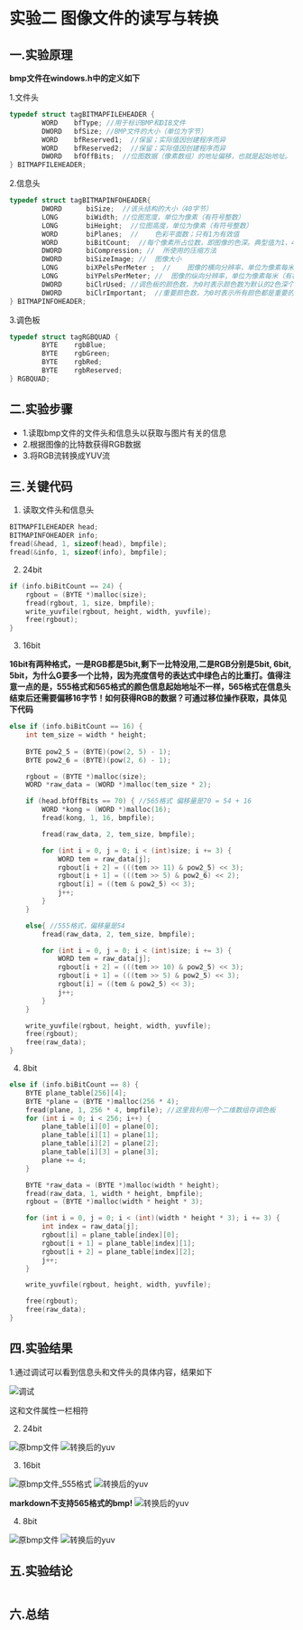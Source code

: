 # 实验二 图像文件的读写与转换
## 一.实验原理
**bmp文件在windows.h中的定义如下**

1.文件头
```cpp
typedef struct tagBITMAPFILEHEADER {
        WORD    bfType; //用于标识BMP和DIB文件
        DWORD   bfSize; //BMP文件的大小（单位为字节）
        WORD    bfReserved1;  //保留；实际值因创建程序而异
        WORD    bfReserved2;  //保留；实际值因创建程序而异
        DWORD   bfOffBits;  //位图数据（像素数组）的地址偏移，也就是起始地址。
} BITMAPFILEHEADER;
```
2.信息头
```cpp
typedef struct tagBITMAPINFOHEADER{
        DWORD      biSize;  //该头结构的大小（40字节）
        LONG       biWidth; //位图宽度，单位为像素（有符号整数）
        LONG       biHeight;  //位图高度，单位为像素（有符号整数）
        WORD       biPlanes;  //	色彩平面数；只有1为有效值
        WORD       biBitCount;  //每个像素所占位数，即图像的色深。典型值为1、4、8、16、24和32
        DWORD      biCompression; //  所使用的压缩方法
        DWORD      biSizeImage; //  图像大小
        LONG       biXPelsPerMeter ;  //	图像的横向分辨率，单位为像素每米（有符号整数）
        LONG       biYPelsPerMeter; //	图像的纵向分辨率，单位为像素每米（有符号整数
        DWORD      biClrUsed; //调色板的颜色数，为0时表示颜色数为默认的2色深个
        DWORD      biClrImportant;  //重要颜色数，为0时表示所有颜色都是重要的；通常不使用本项
} BITMAPINFOHEADER;
```
3.调色板
```cpp
typedef struct tagRGBQUAD {
        BYTE    rgbBlue; 
        BYTE    rgbGreen;
        BYTE    rgbRed;
        BYTE    rgbReserved;
} RGBQUAD;
```
## 二.实验步骤
+ 1.读取bmp文件的文件头和信息头以获取与图片有关的信息
+ 2.根据图像的比特数获得RGB数据
+ 3.将RGB流转换成YUV流
## 三.关键代码
1. 读取文件头和信息头

```cpp
BITMAPFILEHEADER head;
BITMAPINFOHEADER info;
fread(&head, 1, sizeof(head), bmpfile);
fread(&info, 1, sizeof(info), bmpfile);
```
2. 24bit

```cpp
if (info.biBitCount == 24) {
	rgbout = (BYTE *)malloc(size);
	fread(rgbout, 1, size, bmpfile);
	write_yuvfile(rgbout, height, width, yuvfile);
	free(rgbout);
}
```
3. 16bit

**16bit有两种格式，一是RGB都是5bit,剩下一比特没用,二是RGB分别是5bit, 6bit, 5bit，为什么G要多一个比特，因为亮度信号的表达式中绿色占的比重打。值得注意一点的是，555格式和565格式的颜色信息起始地址不一样，565格式在信息头结束后还需要偏移16字节！如何获得RGB的数据？可通过移位操作获取，具体见下代码**
```cpp
else if (info.biBitCount == 16) {
	int tem_size = width * height;
	
	BYTE pow2_5 = (BYTE)(pow(2, 5) - 1);
	BYTE pow2_6 = (BYTE)(pow(2, 6) - 1);

	rgbout = (BYTE *)malloc(size);
	WORD *raw_data = (WORD *)malloc(tem_size * 2);

	if (head.bfOffBits == 70) { //565格式 偏移量是70 = 54 + 16
		WORD *kong = (WORD *)malloc(16);
		fread(kong, 1, 16, bmpfile);

		fread(raw_data, 2, tem_size, bmpfile);

		for (int i = 0, j = 0; i < (int)size; i += 3) {
			WORD tem = raw_data[j];
			rgbout[i + 2] = (((tem >> 11) & pow2_5) << 3);
			rgbout[i + 1] = (((tem >> 5) & pow2_6) << 2);
			rgbout[i] = ((tem & pow2_5) << 3);
			j++;
		}
	}

	else{ //555格式，偏移量是54
		fread(raw_data, 2, tem_size, bmpfile);

		for (int i = 0, j = 0; i < (int)size; i += 3) {
			WORD tem = raw_data[j];
			rgbout[i + 2] = (((tem >> 10) & pow2_5) << 3);
			rgbout[i + 1] = (((tem >> 5) & pow2_5) << 3);
			rgbout[i] = ((tem & pow2_5) << 3);
			j++;
		}
	}

	write_yuvfile(rgbout, height, width, yuvfile);
	free(rgbout);
	free(raw_data);
}
```
4. 8bit
```cpp
else if (info.biBitCount == 8) {
	BYTE plane_table[256][4];
	BYTE *plane = (BYTE *)malloc(256 * 4);
	fread(plane, 1, 256 * 4, bmpfile); //这里我利用一个二维数组存调色板
	for (int i = 0; i < 256; i++) {
		plane_table[i][0] = plane[0];
		plane_table[i][1] = plane[1];
		plane_table[i][2] = plane[2];
		plane_table[i][3] = plane[3];
		plane += 4;
	}

	BYTE *raw_data = (BYTE *)malloc(width * height);
	fread(raw_data, 1, width * height, bmpfile);
	rgbout = (BYTE *)malloc(width * height * 3);

	for (int i = 0, j = 0; i < (int)(width * height * 3); i += 3) {
		int index = raw_data[j];
		rgbout[i] = plane_table[index][0];
		rgbout[i + 1] = plane_table[index][1];
		rgbout[i + 2] = plane_table[index][2];
		j++;
	}

	write_yuvfile(rgbout, height, width, yuvfile);

	free(rgbout);
	free(raw_data);
}
```
## 四.实验结果
1.通过调试可以看到信息头和文件头的具体内容，结果如下

![调试](https://github.com/cucrui/Data-compression/blob/master/%E5%AE%9E%E9%AA%8C2_BMP_YUV%E8%BD%AC%E6%8D%A2/img/%E8%B0%83%E8%AF%95.png)

这和文件属性一栏相符

2. 24bit

![原bmp文件](https://github.com/cucrui/Data-compression/blob/master/%E5%AE%9E%E9%AA%8C2_BMP_YUV%E8%BD%AC%E6%8D%A2/img/Lenna_24.bmp) ![转换后的yuv](https://github.com/cucrui/Data-compression/blob/master/%E5%AE%9E%E9%AA%8C2_BMP_YUV%E8%BD%AC%E6%8D%A2/img/Lenna_24_yuv.png)

3. 16bit

![原bmp文件_555格式](https://github.com/cucrui/Data-compression/blob/master/%E5%AE%9E%E9%AA%8C2_BMP_YUV%E8%BD%AC%E6%8D%A2/img/555.bmp) ![转换后的yuv](https://github.com/cucrui/Data-compression/blob/master/%E5%AE%9E%E9%AA%8C2_BMP_YUV%E8%BD%AC%E6%8D%A2/img/555_yuv.png)

**markdown不支持565格式的bmp!**
![转换后的yuv](https://github.com/cucrui/Data-compression/blob/master/%E5%AE%9E%E9%AA%8C2_BMP_YUV%E8%BD%AC%E6%8D%A2/img/565_yuv.png)

4. 8bit

![原bmp文件](https://github.com/cucrui/Data-compression/blob/master/%E5%AE%9E%E9%AA%8C2_BMP_YUV%E8%BD%AC%E6%8D%A2/img/Lenna_8.bmp) ![转换后的yuv](https://github.com/cucrui/Data-compression/blob/master/%E5%AE%9E%E9%AA%8C2_BMP_YUV%E8%BD%AC%E6%8D%A2/img/Lenna_8_yuv.png)

## 五.实验结论
```

```
## 六.总结


